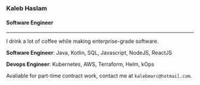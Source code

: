 ### Kaleb Haslam
#### Software Engineer
----

I drink a lot of coffee while making enterprise-grade software.

**Software Engineer**: Java, Kotlin, SQL, Javascript, NodeJS, ReactJS

**Devops Engineer**: Kubernetes, AWS, Terraform, Helm, kOps


Avaliable for part-time contract work, contact me at `kalebmarc@hotmail.com`.
